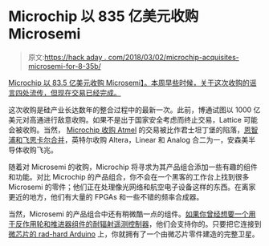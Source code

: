 # Microchip 以 835 亿美元收购 Microsemi

> 原文:[https://hack aday . com/2018/03/02/microchip-acquisites-microsemi-for-8-35b/](https://hackaday.com/2018/03/02/microchip-acquires-microsemi-for-8-35b/)

[Microchip 以 83.5 亿美元收购 Microsemi】。本周早些时候，关于这次收购的谣言四处流传，但现在交易已经完成。](https://globenewswire.com/news-release/2018/03/01/1409430/0/en/Microchip-Technology-to-Acquire-Microsemi.html)

这次收购是硅产业长达数年的整合过程中的最新一次。此前，博通试图以 1000 亿美元对高通进行敌意收购。如果不是出于国家安全考虑而终止交易，Lattice 可能会被收购。当然， [Microchip 收购 Atmel](https://hackaday.com/2016/01/20/microchip-to-acquire-atmel-for-3-56-billion/) 的交易被比作君士坦丁堡的陷落，[恩智浦和飞思卡尔合并](https://hackaday.com/2015/03/02/nxp-freescale-merge/)，英特尔收购 Altera，Linear 和 Analog 合二为一，安森美半导体收购飞兆。

随着对 Microsemi 的收购，Microchip 将寻求为其产品组合添加一些有趣的组件和功能。对比 Microchip 的产品组合，你不会在一个黑客的工作台上找到很多 Microsemi 的零件；他们正在处理像光网络和航空电子设备这样的东西。在离家更近的地方，他们有大量的 FPGAs 和一些不错的频率合成器。

当然，Microsemi 的产品组合中还有稍微酷一点的组件。[如果你曾经想要一个用于反作用轮和推进器组件的耐辐射遥测控制器](https://www.microsemi.com/product-directory/space-system-managers/3575-telemetry-controller-ic)，他们会支持你的。只要把它连接到[微芯片的 rad-hard Arduino](https://hackaday.com/2015/10/23/atmel-introduces-rad-hard-microcontrollers/) 上，你就拥有了一个由微芯片零件建造的完整卫星。